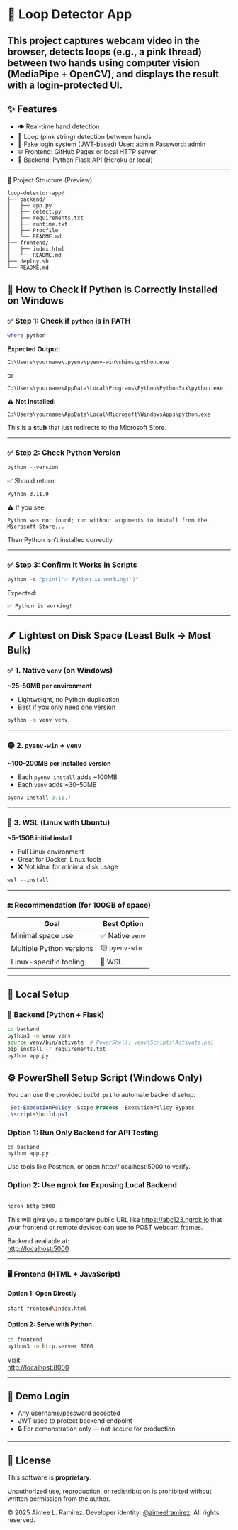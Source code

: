 # 🎥 Loop Detector App

This project captures webcam video in the browser, detects loops (e.g., a pink thread) between two hands using computer vision (MediaPipe + OpenCV), and displays the result with a login-protected UI.
---

## ✨ Features

- 👁️ Real-time hand detection
- 🧶 Loop (pink string) detection between hands
- 🔐 Fake login system (JWT-based) User: admin
Password: admin
- 🌐 Frontend: GitHub Pages or local HTTP server
- 🧠 Backend: Python Flask API (Heroku or local)

---

🔧 Project Structure (Preview)
```
loop-detector-app/
├── backend/
│   ├── app.py
│   ├── detect.py
│   ├── requirements.txt
│   ├── runtime.txt
│   ├── Procfile
│   └── README.md
├── frontend/
│   ├── index.html
│   └── README.md
├── deploy.sh
└── README.md
```

## 🐍 How to Check if Python Is Correctly Installed on Windows

### ✅ Step 1: Check if `python` is in PATH

```powershell
where python
```

**Expected Output:**
```
C:\Users\yourname\.pyenv\pyenv-win\shims\python.exe
```
or
```
C:\Users\yourname\AppData\Local\Programs\Python\Python3xx\python.exe
```

⚠️ **Not Installed:**
```
C:\Users\yourname\AppData\Local\Microsoft\WindowsApps\python.exe
```

This is a **stub** that just redirects to the Microsoft Store.

---

### ✅ Step 2: Check Python Version

```powershell
python --version
```

✅ Should return:
```
Python 3.11.9
```

⚠️ If you see:
```
Python was not found; run without arguments to install from the Microsoft Store...
```
Then Python isn’t installed correctly.

---

### ✅ Step 3: Confirm It Works in Scripts

```powershell
python -c "print('✅ Python is working!')"
```

Expected:
```
✅ Python is working!
```

---

## 🪶 Lightest on Disk Space (Least Bulk → Most Bulk)

### ✅ 1. Native `venv` (on Windows)
**~25–50MB per environment**

- Lightweight, no Python duplication
- Best if you only need one version

```bash
python -m venv venv
```

---

### 🟡 2. `pyenv-win` + `venv`
**~100–200MB per installed version**

- Each `pyenv install` adds ~100MB
- Each `venv` adds ~30–50MB

```powershell
pyenv install 3.11.7
```

---

### 🐧 3. WSL (Linux with Ubuntu)
**~5–15GB initial install**

- Full Linux environment
- Great for Docker, Linux tools
- ❌ Not ideal for minimal disk usage

```powershell
wsl --install
```

---

### 🔚 Recommendation (for 100GB of space)

| Goal                      | Best Option      |
|---------------------------|------------------|
| Minimal space use         | ✅ Native `venv` |
| Multiple Python versions  | 🟡 `pyenv-win`   |
| Linux-specific tooling    | 🐧 WSL           |

---

## 🧰 Local Setup

### 🐍 Backend (Python + Flask)

```bash
cd backend
python3 -m venv venv
source venv/bin/activate  # PowerShell: venv\Scripts\Activate.ps1
pip install -r requirements.txt
python app.py
```
## ⚙️ PowerShell Setup Script (Windows Only)

You can use the provided `build.ps1` to automate backend setup:

```powershell
 Set-ExecutionPolicy -Scope Process -ExecutionPolicy Bypass
.\scripts\build.ps1
```

### Option 1: Run Only Backend for API Testing
```
cd backend
python app.py
```
Use tools like Postman, or open http://localhost:5000 to verify.

### Option 2: Use ngrok for Exposing Local Backend

```bash

ngrok http 5000
```
This will give you a temporary public URL like https://abc123.ngrok.io that your frontend or remote devices can use to POST webcam frames.


Backend available at:  
[http://localhost:5000](http://localhost:5000)

---

### 🖥️ Frontend (HTML + JavaScript)

#### Option 1: Open Directly

```bash
start frontend\index.html
```

#### Option 2: Serve with Python

```bash
cd frontend
python3 -m http.server 8000
```

Visit:  
[http://localhost:8000](http://localhost:8000)

---


## 🔐 Demo Login

- Any username/password accepted
- JWT used to protect backend endpoint
- 🔒 For demonstration only — not secure for production

---

## 📄 License

This software is **proprietary**.

Unauthorized use, reproduction, or redistribution is prohibited without written permission from the author.

© 2025 Aimee L. Ramirez. Developer identity: [@aimeelramirez](https://github.com/aimeelramirez). All rights reserved.
